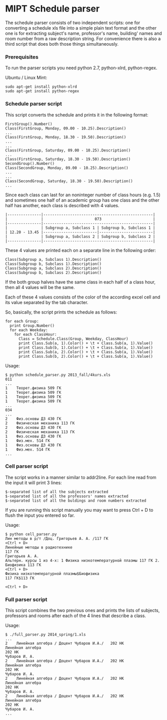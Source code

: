 MIPT Schedule parser
====================

The schedule parser consists of two independent scripts: one for converting
a schedule xls file into a simple plain text format and the other one is for
extracting subject's name, professor's name, building' names and room number
from a raw description string. For convenience there is also a third script
that does both those things simultaneously.

### Prerequisites

To run the parser scripts you need python 2.7, python-xlrd, python-regex.

Ubuntu / Linux Mint:

    sudo apt-get install python-xlrd
    sudo apt-get install python-regex

### Schedule parser script

This script converts the schedule and prints it in the following format:

    FirstGroup().Number()
    Class(FirstGroup, Monday, 09.00 - 10.25).Description()
    ...
    Class(FirstGroup, Monday, 18.30 - 19.50).Description()
    ...
    ...
    Class(FirstGroup, Saturday, 09.00 - 10.25).Description()
    ...
    Class(FirstGroup, Saturday, 18.30 - 19.50).Description()
    SecondGroup().Number()
    Class(SecondGroup, Monday, 09.00 - 10.25).Description()
    ...
    ...
    Class(SecondGroup, Saturday, 18.30 - 19.50).Description()
    ...

Since each class can last for an noninteger number of class hours (e.g. 1.5)
and sometimes one half of an academic group has one class and the other half
has another, each class is described with 4 values.

    |---------------|-------------------------------------------------|
    |               |                       073                       |
    |---------------|-------------------------------------------------|
    |               | Subgroup a, Subclass 1 | Subgroup b, Subclass 1 |
    | 12.20 - 13.45 |------------------------|------------------------|
    |               | Subgroup a, Subclass 2 | Subgroup b, Subclass 2 |
    |---------------|-------------------------------------------------|

These 4 values are printed each on a separate line in the following order:

    Class(Subgroup a, Subclass 1).Description()
    Class(Subgroup b, Subclass 1).Description()
    Class(Subgroup a, Subclass 2).Description()
    Class(Subgroup b, Subclass 2).Description()

If the both group halves have the same class in each half of a class hour,
then all 4 values will be the same.

Each of these 4 values consists of the color of the according excel cell and
its value separated by the tab character.

So, basically, the script prints the schedule as follows:

    for each Group:
      print Group.Number()
      for each Weekday:
        for each ClassHour:
          Class = Schedule.Class(Group, Weekday, ClassHour)
          print Class.Sub(a, 1).Color() + \t + Class.Sub(a, 1).Value()
          print Class.Sub(b, 1).Color() + \t + Class.Sub(a, 1).Value()
          print Class.Sub(a, 2).Color() + \t + Class.Sub(a, 1).Value()
          print Class.Sub(b, 2).Color() + \t + Class.Sub(a, 1).Value()

Usage:

    $ python schedule_parser.py 2013_fall/4kurs.xls
    011
    ...
    1    Теорет.физика 509 ГК 
    1    Теорет.физика 509 ГК 
    1    Теорет.физика 509 ГК 
    1    Теорет.физика 509 ГК
    ...
    034
    ...
    2    Физ.основы ДЗ 430 ГК
    2    Физическая механика 113 ГК
    2    Физ.основы ДЗ 430 ГК
    2    Физическая механика 113 ГК
    1    Физ.основы ДЗ 430 ГК
    1    Физ.мех. 514 ГК
    1    Физ.основы ДЗ 430 ГК
    1    Физ.мех. 514 ГК
    ...


### Cell parser script

The script works in a manner similar to addr2line.
For each line read from the input it will print 3 lines:

    $-separated list of all the subjects extracted
    $-separated list of all the professors' names extracted
    $-separated list of all the buldings and room numbers extracted

If you are running this script manually you may want to press Ctrl + D to flush
the input you entered so far.

Usage:

    $ python cell_parser.py
    Лин методы в р/т /Доц. Григорьев А. А. /117 ГК
    <Ctrl + D>
    Линейные методы в радиотехнике
    117 ГК
    Григорьев А. А.
    Альтерн. курсы 1 из 4-х: 1 Физика низкотемпературной плазмы 117 ГК 2. Биофизика 113 ГК
    <Ctrl + D>
    Физика низкотемпературной плазмы$Биофизика
    117 ГК$113 ГК
    
    <Ctrl + D>

### Full parser script

This script combines the two previous ones and prints the lists of subjects,
professors and rooms after each of the 4 lines that describe a class.

Usage:

    $ ./full_parser.py 2014_spring/1.xls
    ...
    2    Линейная алгебра / Доцент Чубаров И.А./   202 НК
    Линейная алгебра
    202 НК
    Чубаров И. А.
    2    Линейная алгебра / Доцент Чубаров И.А./   202 НК
    Линейная алгебра
    202 НК
    Чубаров И. А.
    2    Линейная алгебра / Доцент Чубаров И.А./   202 НК
    Линейная алгебра
    202 НК
    Чубаров И. А.
    2    Линейная алгебра / Доцент Чубаров И.А./   202 НК
    Линейная алгебра
    202 НК
    Чубаров И. А.
    ...
